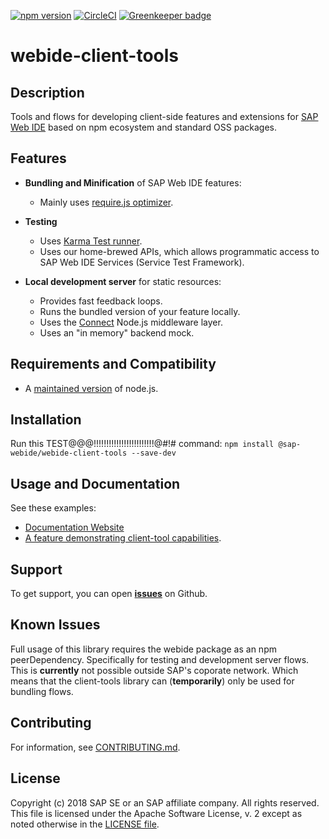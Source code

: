 [![npm version](https://badge.fury.io/js/%40sap-webide%2Fwebide-client-tools.svg)](https://badge.fury.io/js/%40sap-webide%2Fwebide-client-tools)
[![CircleCI](https://circleci.com/gh/SAP/webide-client-tools.svg?style=svg&circle-token=3b17f31fb0d03686ffbabab018fab13b24e1e581)](https://circleci.com/gh/SAP/webide-client-tools) [![Greenkeeper badge](https://badges.greenkeeper.io/SAP/webide-client-tools.svg)](https://greenkeeper.io/)

# webide-client-tools

## Description

Tools and flows for developing client-side features and extensions for [SAP Web IDE](https://www.sap.com/germany/developer/topics/sap-webide.html)
based on npm ecosystem and standard OSS packages.

## Features

- **Bundling and Minification** of SAP Web IDE features:

  - Mainly uses [require.js optimizer](http://requirejs.org/docs/optimization.html).

- **Testing**

  - Uses [Karma Test runner](https://github.com/karma-runner/karma).
  - Uses our home-brewed APIs, which allows programmatic access to SAP Web IDE Services (Service Test Framework).

- **Local development server** for static resources:
  - Provides fast feedback loops.
  - Runs the bundled version of your feature locally.
  - Uses the [Connect](https://github.com/senchalabs/connect) Node.js middleware layer.
  - Uses an "in memory" backend mock.

## Requirements and Compatibility

- A [maintained version](https://github.com/nodejs/Release) of node.js.

## Installation

Run this TEST@@@!!!!!!!!!!!!!!!!!!!!!!!!@#!# command:
`npm install @sap-webide/webide-client-tools --save-dev`

## Usage and Documentation

See these examples:

- [Documentation Website](https://sap.github.io/webide-client-tools/web/site/)
- [A feature demonstrating client-tool capabilities](https://github.com/SAP/webide-client-tools/tree/master/example).

## Support

To get support, you can open [**issues**](https://github.com/SAP/webide-client-tools/issues) on Github.

## Known Issues

Full usage of this library requires the webide package as an npm peerDependency.
Specifically for testing and development server flows.
This is **currently** not possible outside SAP's coporate network.
Which means that the client-tools library can (**temporarily**) only be used for bundling flows.

## Contributing

For information, see [CONTRIBUTING.md](./CONTRIBUTING.md).

## License

Copyright (c) 2018 SAP SE or an SAP affiliate company. All rights reserved.
This file is licensed under the Apache Software License, v. 2 except as noted otherwise in the [LICENSE file](./LICENSE).
